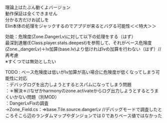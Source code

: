 理論上はたぶん動くよバージョン  
動作保証は全くできません  
分かる方だけお試しを  
Elin本体の処理をジャックするのでアプデが来るとバグる可能性＜＜特大＞＞

効能：危険度(Zone.DangerLv)に対して以下の処理をする（はず）  
最深到達層(EClass.player.stats.deepest)を参照して、それがベース危険度(Zone._dangerLv)＋lv加算(base.lv)より低ければlvの加算を行わない（はず）//再考慮  
※すくつでは無効としたい

TODO : ベース危険度は低いがlv加算が高い場合に危険度が低くなってしまう可能性に対応  
      ：デバッグログを出力しようとするとスパムになってしまう問題  
      ：＊解決＊//なぜかharmonyのzone.activateからログ出力しようとするとうまくいかない問題（別MOD）  
：DangerLvFixの調査  
      →Zone_Field.cs：=>base.Tile.source.dangerLv //デバッグモードで調査したところそこら辺のランダムマップやダンジョンでは０でありベース値ではなかった
